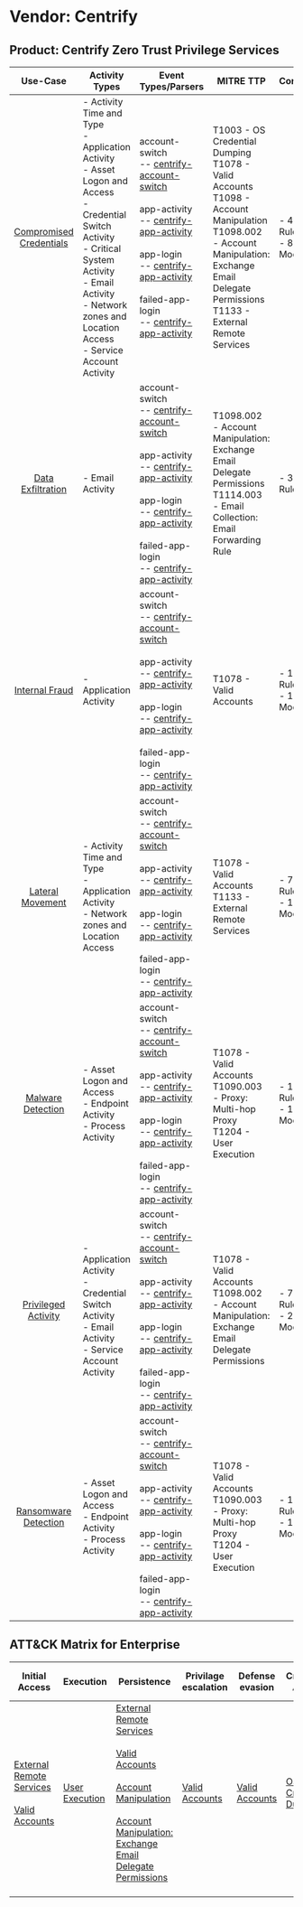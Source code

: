 Vendor: Centrify
================
Product: Centrify Zero Trust Privilege Services
-----------------------------------------------
|                                 Use-Case                                  | Activity Types                                                                                                                                                                                                                         | Event Types/Parsers                                                                                                                                                                                                                                                                                                                                                                                                             | MITRE TTP                                                                                                                                                                                                | Content                    |
|:-------------------------------------------------------------------------:| -------------------------------------------------------------------------------------------------------------------------------------------------------------------------------------------------------------------------------------- | ------------------------------------------------------------------------------------------------------------------------------------------------------------------------------------------------------------------------------------------------------------------------------------------------------------------------------------------------------------------------------------------------------------------------------- | -------------------------------------------------------------------------------------------------------------------------------------------------------------------------------------------------------- | -------------------------- |
| [Compromised Credentials](../UseCases/usecase_compromised_credentials.md) | - Activity Time  and Type<br>- Application Activity<br>- Asset Logon and Access<br>- Credential Switch Activity<br>- Critical System Activity<br>- Email Activity<br>- Network zones and Location Access<br>- Service Account Activity |  account-switch<br> -- [centrify-account-switch](../Parsers/parserContent_centrify-account-switch.md)<br><br> app-activity<br> -- [centrify-app-activity](../Parsers/parserContent_centrify-app-activity.md)<br><br> app-login<br> -- [centrify-app-activity](../Parsers/parserContent_centrify-app-activity.md)<br><br> failed-app-login<br> -- [centrify-app-activity](../Parsers/parserContent_centrify-app-activity.md)<br> | T1003 - OS Credential Dumping<br>T1078 - Valid Accounts<br>T1098 - Account Manipulation<br>T1098.002 - Account Manipulation: Exchange Email Delegate Permissions<br>T1133 - External Remote Services<br> |  - 47 Rules<br> - 8 Models |
|       [Data Exfiltration](../UseCases/usecase_data_exfiltration.md)       | - Email Activity                                                                                                                                                                                                                       |  account-switch<br> -- [centrify-account-switch](../Parsers/parserContent_centrify-account-switch.md)<br><br> app-activity<br> -- [centrify-app-activity](../Parsers/parserContent_centrify-app-activity.md)<br><br> app-login<br> -- [centrify-app-activity](../Parsers/parserContent_centrify-app-activity.md)<br><br> failed-app-login<br> -- [centrify-app-activity](../Parsers/parserContent_centrify-app-activity.md)<br> | T1098.002 - Account Manipulation: Exchange Email Delegate Permissions<br>T1114.003 - Email Collection: Email Forwarding Rule<br>                                                                         |  - 3 Rules<br>             |
|          [Internal Fraud](../UseCases/usecase_internal_fraud.md)          | - Application Activity                                                                                                                                                                                                                 |  account-switch<br> -- [centrify-account-switch](../Parsers/parserContent_centrify-account-switch.md)<br><br> app-activity<br> -- [centrify-app-activity](../Parsers/parserContent_centrify-app-activity.md)<br><br> app-login<br> -- [centrify-app-activity](../Parsers/parserContent_centrify-app-activity.md)<br><br> failed-app-login<br> -- [centrify-app-activity](../Parsers/parserContent_centrify-app-activity.md)<br> | T1078 - Valid Accounts<br>                                                                                                                                                                               |  - 13 Rules<br> - 1 Models |
|        [Lateral Movement](../UseCases/usecase_lateral_movement.md)        | - Activity Time  and Type<br>- Application Activity<br>- Network zones and Location Access                                                                                                                                             |  account-switch<br> -- [centrify-account-switch](../Parsers/parserContent_centrify-account-switch.md)<br><br> app-activity<br> -- [centrify-app-activity](../Parsers/parserContent_centrify-app-activity.md)<br><br> app-login<br> -- [centrify-app-activity](../Parsers/parserContent_centrify-app-activity.md)<br><br> failed-app-login<br> -- [centrify-app-activity](../Parsers/parserContent_centrify-app-activity.md)<br> | T1078 - Valid Accounts<br>T1133 - External Remote Services<br>                                                                                                                                           |  - 7 Rules<br> - 1 Models  |
|       [Malware Detection](../UseCases/usecase_malware_detection.md)       | - Asset Logon and Access<br>- Endpoint Activity<br>- Process Activity                                                                                                                                                                  |  account-switch<br> -- [centrify-account-switch](../Parsers/parserContent_centrify-account-switch.md)<br><br> app-activity<br> -- [centrify-app-activity](../Parsers/parserContent_centrify-app-activity.md)<br><br> app-login<br> -- [centrify-app-activity](../Parsers/parserContent_centrify-app-activity.md)<br><br> failed-app-login<br> -- [centrify-app-activity](../Parsers/parserContent_centrify-app-activity.md)<br> | T1078 - Valid Accounts<br>T1090.003 - Proxy: Multi-hop Proxy<br>T1204 - User Execution<br>                                                                                                               |  - 10 Rules<br> - 1 Models |
|     [Privileged Activity](../UseCases/usecase_privileged_activity.md)     | - Application Activity<br>- Credential Switch Activity<br>- Email Activity<br>- Service Account Activity                                                                                                                               |  account-switch<br> -- [centrify-account-switch](../Parsers/parserContent_centrify-account-switch.md)<br><br> app-activity<br> -- [centrify-app-activity](../Parsers/parserContent_centrify-app-activity.md)<br><br> app-login<br> -- [centrify-app-activity](../Parsers/parserContent_centrify-app-activity.md)<br><br> failed-app-login<br> -- [centrify-app-activity](../Parsers/parserContent_centrify-app-activity.md)<br> | T1078 - Valid Accounts<br>T1098.002 - Account Manipulation: Exchange Email Delegate Permissions<br>                                                                                                      |  - 7 Rules<br> - 2 Models  |
|    [Ransomware Detection](../UseCases/usecase_ransomware_detection.md)    | - Asset Logon and Access<br>- Endpoint Activity<br>- Process Activity                                                                                                                                                                  |  account-switch<br> -- [centrify-account-switch](../Parsers/parserContent_centrify-account-switch.md)<br><br> app-activity<br> -- [centrify-app-activity](../Parsers/parserContent_centrify-app-activity.md)<br><br> app-login<br> -- [centrify-app-activity](../Parsers/parserContent_centrify-app-activity.md)<br><br> failed-app-login<br> -- [centrify-app-activity](../Parsers/parserContent_centrify-app-activity.md)<br> | T1078 - Valid Accounts<br>T1090.003 - Proxy: Multi-hop Proxy<br>T1204 - User Execution<br>                                                                                                               |  - 10 Rules<br> - 1 Models |

ATT&CK Matrix for Enterprise
----------------------------
| Initial Access                                                                                                                                   | Execution                                                           | Persistence                                                                                                                                                                                                                                                                                                                                 | Privilage escalation                                                | Defense evasion                                                     | Credential Access                                                          | Discovery | Lateral Movement | Collection                                                                                                                                                            | Command and Control                                                                                                                       | Exfiltration | Impact |
| ------------------------------------------------------------------------------------------------------------------------------------------------ | ------------------------------------------------------------------- | ------------------------------------------------------------------------------------------------------------------------------------------------------------------------------------------------------------------------------------------------------------------------------------------------------------------------------------------- | ------------------------------------------------------------------- | ------------------------------------------------------------------- | -------------------------------------------------------------------------- | --------- | ---------------- | --------------------------------------------------------------------------------------------------------------------------------------------------------------------- | ----------------------------------------------------------------------------------------------------------------------------------------- | ------------ | ------ |
| [External Remote Services](https://attack.mitre.org/techniques/T1133)<br><br>[Valid Accounts](https://attack.mitre.org/techniques/T1078)<br><br> | [User Execution](https://attack.mitre.org/techniques/T1204)<br><br> | [External Remote Services](https://attack.mitre.org/techniques/T1133)<br><br>[Valid Accounts](https://attack.mitre.org/techniques/T1078)<br><br>[Account Manipulation](https://attack.mitre.org/techniques/T1098)<br><br>[Account Manipulation: Exchange Email Delegate Permissions](https://attack.mitre.org/techniques/T1098/002)<br><br> | [Valid Accounts](https://attack.mitre.org/techniques/T1078)<br><br> | [Valid Accounts](https://attack.mitre.org/techniques/T1078)<br><br> | [OS Credential Dumping](https://attack.mitre.org/techniques/T1003)<br><br> |           |                  | [Email Collection](https://attack.mitre.org/techniques/T1114)<br><br>[Email Collection: Email Forwarding Rule](https://attack.mitre.org/techniques/T1114/003)<br><br> | [Proxy: Multi-hop Proxy](https://attack.mitre.org/techniques/T1090/003)<br><br>[Proxy](https://attack.mitre.org/techniques/T1090)<br><br> |              |        |